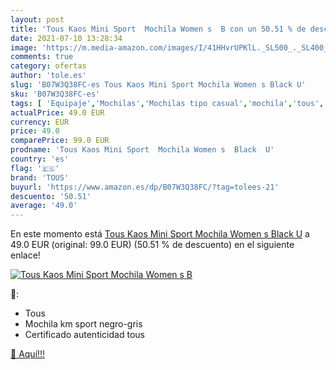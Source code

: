 ```yaml
---
layout: post
title: 'Tous Kaos Mini Sport  Mochila Women s  B con un 50.51 % de descuento'
date: 2021-07-10 13:28:34
image: 'https://m.media-amazon.com/images/I/41HHvrUPKlL._SL500_._SL400_.jpg'
comments: true
category: ofertas
author: 'tole.es'
slug: 'B07W3Q38FC-es Tous Kaos Mini Sport Mochila Women s Black U'
sku: 'B07W3Q38FC-es'
tags: [ 'Equipaje','Mochilas','Mochilas tipo casual','mochila','tous', ]
actualPrice: 49.0 EUR
currency: EUR
price: 49.0
comparePrice: 99.0 EUR
prodname: 'Tous Kaos Mini Sport  Mochila Women s  Black  U'
country: 'es'
flag: '🇪🇸'
brand: 'TOUS'
buyurl: 'https://www.amazon.es/dp/B07W3Q38FC/?tag=tolees-21'
descuento: '50.51'
average: '49.0'
---
```


En este momento está [Tous Kaos Mini Sport  Mochila Women s  Black  U](https://www.amazon.es/dp/B07W3Q38FC/?tag=tolees-21) a 49.0 EUR (original: 99.0 EUR) (50.51 %  de descuento) en el siguiente enlace!

[![Tous Kaos Mini Sport  Mochila Women s  B](https://m.media-amazon.com/images/I/41HHvrUPKlL._SL500_._SL400_.jpg)](https://www.amazon.es/dp/B07W3Q38FC/?tag=tolees-21)

🔎:

- Tous
- Mochila km sport negro-gris
- Certificado autenticidad tous

[🛒 Aquí!!!](https://www.amazon.es/dp/B07W3Q38FC/?tag=tolees-21)
